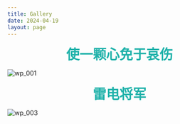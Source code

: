 ```yaml
---
title: Gallery
date: 2024-04-19
layout: page
---
```


<style>
img {
    max-width: 100%;
    height: auto;
}
</style>

<div style="text-align: center; font-size: 30px; font-weight: bold; font-family: 'Courier New', Courier, monospace; color: lightseagreen;">
    使一颗心免于哀伤
</div>

![wp_001](gallery/wp_001.png)

<div style="text-align: center; font-size: 30px; font-weight: bold; font-family: 'Courier New', Courier, monospace; color: lightseagreen;">
    雷电将军
</div>

![wp_003](gallery/wp_003.png)
